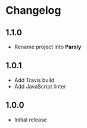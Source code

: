 # Changelog

## 1.1.0

* Rename project into __Parsly__

## 1.0.1

* Add Travis build
* Add JavaScript linter

## 1.0.0

* Initial release

